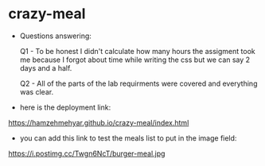 # crazy-meal

- Questions answering:

    Q1 - To be honest I didn't calculate how many hours the assigment took me because I forgot about time while writing the css but we can say 2 days and a half.

    Q2 - All of the parts of the lab requirments were covered and everything was clear.

- here is the deployment link:

https://hamzehmehyar.github.io/crazy-meal/index.html

- you can add this link to test the meals list to put in the image field:

https://i.postimg.cc/Twgn6NcT/burger-meal.jpg